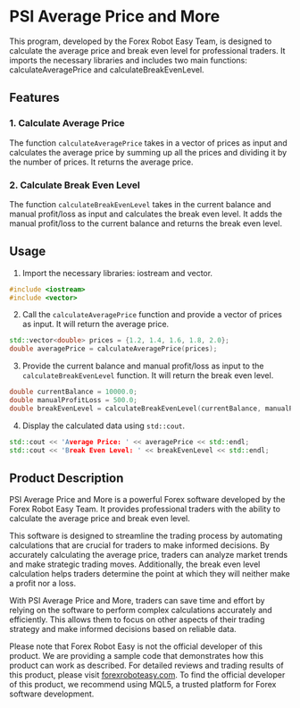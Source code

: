 # PSI Average Price and More

This program, developed by the Forex Robot Easy Team, is designed to calculate the average price and break even level for professional traders. It imports the necessary libraries and includes two main functions: calculateAveragePrice and calculateBreakEvenLevel.

## Features

### 1. Calculate Average Price

The function `calculateAveragePrice` takes in a vector of prices as input and calculates the average price by summing up all the prices and dividing it by the number of prices. It returns the average price.

### 2. Calculate Break Even Level

The function `calculateBreakEvenLevel` takes in the current balance and manual profit/loss as input and calculates the break even level. It adds the manual profit/loss to the current balance and returns the break even level.

## Usage

1. Import the necessary libraries: iostream and vector.

```cpp
#include <iostream>
#include <vector>
```

2. Call the `calculateAveragePrice` function and provide a vector of prices as input. It will return the average price.

```cpp
std::vector<double> prices = {1.2, 1.4, 1.6, 1.8, 2.0};
double averagePrice = calculateAveragePrice(prices);
```

3. Provide the current balance and manual profit/loss as input to the `calculateBreakEvenLevel` function. It will return the break even level.

```cpp
double currentBalance = 10000.0;
double manualProfitLoss = 500.0;
double breakEvenLevel = calculateBreakEvenLevel(currentBalance, manualProfitLoss);
```

4. Display the calculated data using `std::cout`.

```cpp
std::cout << 'Average Price: ' << averagePrice << std::endl;
std::cout << 'Break Even Level: ' << breakEvenLevel << std::endl;
```

## Product Description

PSI Average Price and More is a powerful Forex software developed by the Forex Robot Easy Team. It provides professional traders with the ability to calculate the average price and break even level. 

This software is designed to streamline the trading process by automating calculations that are crucial for traders to make informed decisions. By accurately calculating the average price, traders can analyze market trends and make strategic trading moves. Additionally, the break even level calculation helps traders determine the point at which they will neither make a profit nor a loss.

With PSI Average Price and More, traders can save time and effort by relying on the software to perform complex calculations accurately and efficiently. This allows them to focus on other aspects of their trading strategy and make informed decisions based on reliable data.

Please note that Forex Robot Easy is not the official developer of this product. We are providing a sample code that demonstrates how this product can work as described. For detailed reviews and trading results of this product, please visit [forexroboteasy.com](https://forexroboteasy.com/forex-robot-review/review-psi-average-price-and-more-a-powerful-forex-software-for-professional-traders/). To find the official developer of this product, we recommend using MQL5, a trusted platform for Forex software development.
